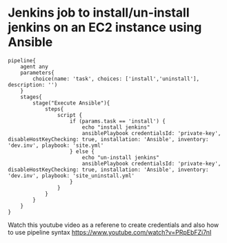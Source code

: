 # Jenkins job to install/un-install jenkins on an EC2 instance using Ansible

```
pipeline{
    agent any
	parameters{
		choice(name: 'task', choices: ['install','uninstall'], description: '')
	}
    stages{  
        stage("Execute Ansible"){
            steps{
				script {
                    if (params.task == 'install') {
                        echo "install jenkins"
						ansiblePlaybook credentialsId: 'private-key', disableHostKeyChecking: true, installation: 'Ansible', inventory: 'dev.inv', playbook: 'site.yml'
                    } else {
                        echo "un-install jenkins"
						ansiblePlaybook credentialsId: 'private-key', disableHostKeyChecking: true, installation: 'Ansible', inventory: 'dev.inv', playbook: 'site_uninstall.yml'
                    }
                }
            }
        }
    }
}
```

Watch this youtube video as a referene to create credentials and also how to use pipeline syntax
https://www.youtube.com/watch?v=PRpEbFZi7nI

